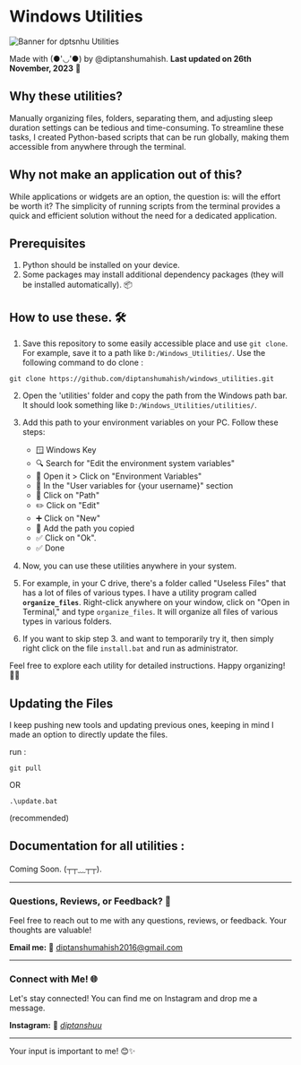 # Windows Utilities

![Banner for dptsnhu Utilities](https://img.playbook.com/U5ACTyooAioEek4e1P6tnOWoOGH1K51NPT4Pi_jwW5E/Z3M6Ly9wbGF5Ym9v/ay1hc3NldHMtcHVi/bGljLzI0Nzg2ZjRl/LWRlMWItNGE1MS05/ZTBiLWZhMDBlYzFm/ZTEyYQ)

Made with (●'◡'●) by @diptanshumahish.
**Last updated on 26th November, 2023** 🚀

## Why these utilities?

Manually organizing files, folders, separating them, and adjusting sleep duration settings can be tedious and time-consuming. To streamline these tasks, I created Python-based scripts that can be run globally, making them accessible from anywhere through the terminal.

## Why not make an application out of this?

While applications or widgets are an option, the question is: will the effort be worth it? The simplicity of running scripts from the terminal provides a quick and efficient solution without the need for a dedicated application.

## Prerequisites

1. Python should be installed on your device.
2. Some packages may install additional dependency packages (they will be installed automatically). 📦

## How to use these. 🛠️

1. Save this repository to some easily accessible place and use `git clone`. For example, save it to a path like `D:/Windows_Utilities/`. Use the following command to do clone :

```
git clone https://github.com/diptanshumahish/windows_utilities.git
```

2. Open the 'utilities' folder and copy the path from the Windows path bar. It should look something like `D:/Windows_Utilities/utilities/`.

3. Add this path to your environment variables on your PC. Follow these steps:

    - 🪟 Windows Key
    - 🔍 Search for "Edit the environment system variables"
    - 📂 Open it > Click on "Environment Variables"
    - 👤 In the "User variables for {your username}" section
    - 🚀 Click on "Path"
    - ✏️ Click on "Edit"
    - ➕ Click on "New"
    - 📌 Add the path you copied
    - ✅ Click on "Ok".
    - ✅ Done

4. Now, you can use these utilities anywhere in your system.

5. For example, in your C drive, there's a folder called "Useless Files" that has a lot of files of various types. I have a utility program called **`organize_files`**. Right-click anywhere on your window, click on "Open in Terminal," and type `organize_files`. It will organize all files of various types in various folders.

6. If you want to skip step 3. and want to temporarily try it, then simply right click on the file `install.bat` and run as administrator.

Feel free to explore each utility for detailed instructions. Happy organizing! 🌈✨

## Updating the Files

I keep pushing new tools and updating previous ones, keeping in mind I made an option to directly update the files.

run :

```
git pull
```

OR

```
.\update.bat
```

(recommended)

## Documentation for all utilities :

Coming Soon. (┬┬﹏┬┬).

---

### Questions, Reviews, or Feedback? 💌

Feel free to reach out to me with any questions, reviews, or feedback. Your thoughts are valuable!

**Email me:** 📧 [diptanshumahish2016@gmail.com](mailto:diptanshumahish2016@gmail.com)

---

### Connect with Me! 🌐

Let's stay connected! You can find me on Instagram and drop me a message.

**Instagram:** 📸 [_diptanshuu_](https://www.instagram.com/_diptanshuu_/)

---

Your input is important to me! 😊✨
